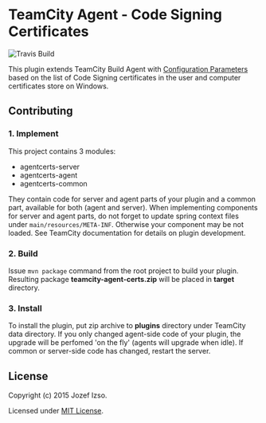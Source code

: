 TeamCity Agent - Code Signing Certificates
==============================================================
![Travis Build](https://img.shields.io/travis/jozefizso/teamcity-agentcerts.svg)

This plugin extends TeamCity Build Agent with [Configuration Parameters](http://confluence.jetbrains.net/display/TCD6/Configuration+and+Build+Parameters)
based on the list of Code Signing certificates in the user and computer certificates store on Windows.

## Contributing

### 1. Implement

This project contains 3 modules:

* agentcerts-server
* agentcerts-agent
* agentcerts-common

They contain code for server and agent parts of your plugin and a common part, available for both (agent and server). When implementing components for server and agent parts, do not forget to update spring context files under `main/resources/META-INF`. Otherwise your component may be not loaded. See TeamCity documentation for details on plugin development.

### 2. Build
Issue `mvn package` command from the root project to build your plugin. Resulting package **teamcity-agent-certs.zip** will be placed in **target** directory. 

### 3. Install
To install the plugin, put zip archive to **plugins** directory under TeamCity data directory. If you only changed agent-side code of your plugin, the upgrade will be perfomed 'on the fly' (agents will upgrade when idle). If common or server-side code has changed, restart the server.


## License

Copyright (c) 2015 Jozef Izso.

Licensed under [MIT License](LICENSE).